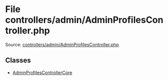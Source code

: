 File controllers/admin/AdminProfilesController.php
=========

Source: [controllers/admin/AdminProfilesController.php](https://github.com/PrestaShop/PrestaShop/blob/1.5.0.13/controllers/admin/AdminProfilesController.php)


Classes
-------

* [AdminProfilesControllerCore](class.AdminProfilesControllerCore.md)

